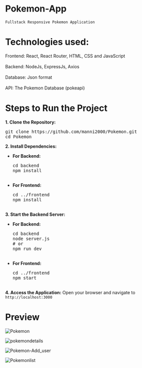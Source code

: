 # Pokemon-App

    Fullstack Responsive Pokemon Application

# Technologies used:
 Frontend: React, React Router, HTML, CSS and JavaScript </br>
<br> Backend: NodeJs, ExpressJs, Axios </br>
<br> Database: Json format </br>
<br> API: The Pokemon Database (pokeapi) </br>

# Steps to Run the Project
<b>1. Clone the Repository:</b><br>
<pre>
git clone https://github.com/manni2000/Pokemon.git
cd Pokemon
</pre>

<b>2. Install Dependencies:</b>   
<ul>
  <li><b>For Backend:</b><br>
    <pre>
cd backend
npm install
    </pre>
  </li>
  <li><b>For Frontend:</b><br>
    <pre>
cd ../frontend
npm install
    </pre>
  </li>
</ul>

<b>3. Start the Backend Server:</b>
<ul>
  <li><b>For Backend:</b><br>
    <pre>
cd backend
node server.js
# or
npm run dev
    </pre>
  </li>
  <li><b>For Frontend:</b><br>
    <pre>
cd ../frontend
npm start
    </pre>
  </li>
</ul>

<b>4. Access the Application:</b>
Open your browser and navigate to `http://localhost:3000`

# Preview

![Pokemon](https://github.com/user-attachments/assets/4c840355-2fff-438e-835d-009b41a9e8da)

![pokemondetails](https://github.com/user-attachments/assets/16f6a7ac-1583-46cb-9d60-89af37ea1feb)

![Pokemon-Add_user](https://github.com/user-attachments/assets/eac27173-15b9-48b9-98e2-ae0e531ea82e)

![Pokemonlist](https://github.com/user-attachments/assets/c60a47b6-7242-4be6-bac0-38d41e6b6b55)



